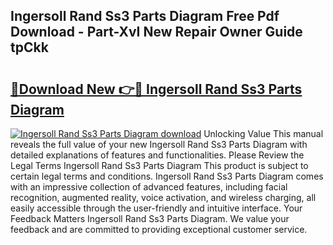 ## Ingersoll Rand Ss3 Parts Diagram Free Pdf Download - Part-XvI New Repair Owner Guide tpCkk

# <h2><a href="http://dfq81u.blite.top/?on=Ingersoll+Rand+Ss3+Parts+Diagram">🔗Download New 👉🔴 Ingersoll Rand Ss3 Parts Diagram</a></h2>

[![Ingersoll Rand Ss3 Parts Diagram download](https://i.imgur.com/lujVjoI.png)](http://dfq81u.blite.top/?on=Ingersoll+Rand+Ss3+Parts+Diagram)
Unlocking Value This manual reveals the full value of your new Ingersoll Rand Ss3 Parts Diagram with detailed explanations of features and functionalities. Please Review the Legal Terms Ingersoll Rand Ss3 Parts Diagram This product is subject to certain legal terms and conditions. Ingersoll Rand Ss3 Parts Diagram comes with an impressive collection of advanced features, including facial recognition, augmented reality, voice activation, and wireless charging, all easily accessible through the user-friendly and intuitive interface. Your Feedback Matters Ingersoll Rand Ss3 Parts Diagram. We value your feedback and are committed to providing exceptional customer service.
